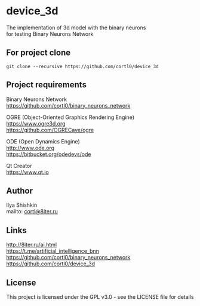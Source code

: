 # device_3d
The implementation of 3d model with the binary neurons  
for testing Binary Neurons Network  

## For project clone
```
git clone --recursive https://github.com/cortl0/device_3d
```

## Project requirements
Binary Neurons Network  
https://github.com/cortl0/binary_neurons_network

OGRE (Object-Oriented Graphics Rendering Engine)  
https://www.ogre3d.org  
https://github.com/OGRECave/ogre

ODE (Open Dynamics Engine)  
http://www.ode.org  
https://bitbucket.org/odedevs/ode

Qt Creator  
https://www.qt.io

## Author
Ilya Shishkin  
mailto: cortl@8iter.ru

## Links
http://8iter.ru/ai.html  
https://t.me/artificial_intelligence_bnn  
https://github.com/cortl0/binary_neurons_network  
https://github.com/cortl0/device_3d

## License
This project is licensed under the GPL v3.0 - see the LICENSE file for details
